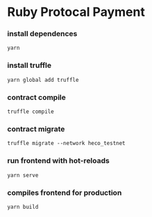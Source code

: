 # Ruby Protocal Payment

### install dependences
```
yarn
```

### install truffle
```
yarn global add truffle
```

### contract compile
```
truffle compile
```

### contract migrate
```
truffle migrate --network heco_testnet
```

### run frontend  with hot-reloads
```
yarn serve
```

### compiles frontend for production
```
yarn build
```
